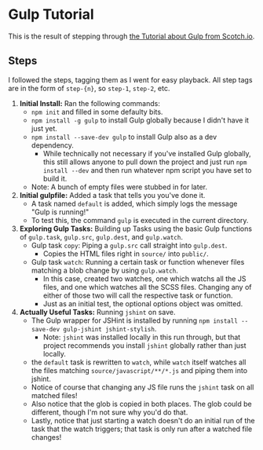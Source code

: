 Gulp Tutorial
=============

This is the result of stepping through [the Tutorial about Gulp from Scotch.io][scotch.io tutorial].

[scotch.io tutorial]: https://scotch.io/tutorials/automate-your-tasks-easily-with-gulp-js



Steps
-----

I followed the steps, tagging them as I went for easy playback.  All step tags are in the form of `step-{n}`, so `step-1`, `step-2`, etc.

1. __Initial Install:__ Ran the following commands:
	- `npm init` and filled in some defaulty bits.
	- `npm install -g gulp` to install Gulp globally because I didn't have it just yet.
	- `npm install --save-dev gulp` to install Gulp also as a dev dependency.
		- While technically not necessary if you've installed Gulp globally, this still allows anyone to pull down the project and just run `npm install --dev` and then run whatever npm script you have set to build it.
	- Note: A bunch of empty files were stubbed in for later.
2. __Initial gulpfile:__ Added a task that tells you you've done it.
	- A task named `default` is added, which simply logs the message "Gulp is running!"
	- To test this, the command `gulp` is executed in the current directory.
3. __Exploring Gulp Tasks:__ Building up Tasks using the basic Gulp functions of `gulp.task`, `gulp.src`, `gulp.dest`, and `gulp.watch`.
	- Gulp task `copy`: Piping a `gulp.src` call straight into `gulp.dest`.
		- Copies the HTML files right in `source/` into `public/`.
	- Gulp task `watch`: Running a certain task or function whenever files matching a blob change by using `gulp.watch`.
		- In this case, created two watches, one which watchs all the JS files, and one which watches all the SCSS files.  Changing any of either of those two will call the respective task or function.
		- Just as an initial test, the optional options object was omitted.
4. __Actually Useful Tasks:__ Running `jshint` on save.
	- The Gulp wrapper for JSHint is installed by running `npm install --save-dev gulp-jshint jshint-stylish`.
		- Note: `jshint` was installed locally in this run through, but that project recommends you install `jshint` globally rather than just locally.
	- the `default` task is rewritten to `watch`, while `watch` itself watches all the files matching `source/javascript/**/*.js` and piping them into jshint.
	- Notice of course that changing any JS file runs the `jshint` task on all matched files!
	- Also notice that the glob is copied in both places.  The glob could be different, though I'm not sure why you'd do that.
	- Lastly, notice that just starting a watch doesn't do an initial run of the task that the watch triggers; that task is only run after a watched file changes!
